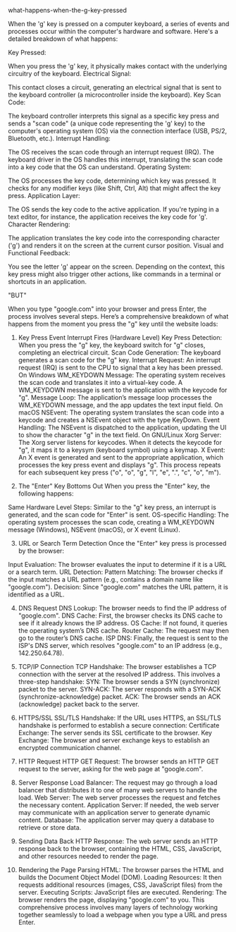 what-happens-when-the-g-key-pressed

When the 'g' key is pressed on a computer keyboard, a series of events and processes occur within the computer's hardware and software. Here's a detailed breakdown of what happens:

Key Pressed:

When you press the 'g' key, it physically makes contact with the underlying circuitry of the keyboard.
Electrical Signal:

This contact closes a circuit, generating an electrical signal that is sent to the keyboard controller (a microcontroller inside the keyboard).
Key Scan Code:

The keyboard controller interprets this signal as a specific key press and sends a "scan code" (a unique code representing the 'g' key) to the computer's operating system (OS) via the connection interface (USB, PS/2, Bluetooth, etc.).
Interrupt Handling:

The OS receives the scan code through an interrupt request (IRQ). The keyboard driver in the OS handles this interrupt, translating the scan code into a key code that the OS can understand.
Operating System:

The OS processes the key code, determining which key was pressed. It checks for any modifier keys (like Shift, Ctrl, Alt) that might affect the key press.
Application Layer:

The OS sends the key code to the active application. If you're typing in a text editor, for instance, the application receives the key code for 'g'.
Character Rendering:

The application translates the key code into the corresponding character ('g') and renders it on the screen at the current cursor position.
Visual and Functional Feedback:

You see the letter 'g' appear on the screen. Depending on the context, this key press might also trigger other actions, like commands in a terminal or shortcuts in an application.

"BUT"

When you type "google.com" into your browser and press Enter, the process involves several steps. Here’s a comprehensive breakdown of what happens from the moment you press the "g" key until the website loads:

1. Key Press Event
Interrupt Fires (Hardware Level)
Key Press Detection: When you press the "g" key, the keyboard switch for "g" closes, completing an electrical circuit.
Scan Code Generation: The keyboard generates a scan code for the "g" key.
Interrupt Request: An interrupt request (IRQ) is sent to the CPU to signal that a key has been pressed.
On Windows
WM_KEYDOWN Message: The operating system receives the scan code and translates it into a virtual-key code. A WM_KEYDOWN message is sent to the application with the keycode for "g".
Message Loop: The application’s message loop processes the WM_KEYDOWN message, and the app updates the text input field.
On macOS
NSEvent: The operating system translates the scan code into a keycode and creates a NSEvent object with the type KeyDown.
Event Handling: The NSEvent is dispatched to the application, updating the UI to show the character "g" in the text field.
On GNU/Linux
Xorg Server: The Xorg server listens for keycodes. When it detects the keycode for "g", it maps it to a keysym (keyboard symbol) using a keymap.
X Event: An X event is generated and sent to the appropriate application, which processes the key press event and displays "g".
This process repeats for each subsequent key press ("o", "o", "g", "l", "e", ".", "c", "o", "m").

2. The "Enter" Key Bottoms Out
When you press the "Enter" key, the following happens:

Same Hardware Level Steps: Similar to the "g" key press, an interrupt is generated, and the scan code for "Enter" is sent.
OS-specific Handling: The operating system processes the scan code, creating a WM_KEYDOWN message (Windows), NSEvent (macOS), or X event (Linux).

3. URL or Search Term Detection
Once the "Enter" key press is processed by the browser:

Input Evaluation: The browser evaluates the input to determine if it is a URL or a search term.
URL Detection:
Pattern Matching: The browser checks if the input matches a URL pattern (e.g., contains a domain name like "google.com").
Decision: Since "google.com" matches the URL pattern, it is identified as a URL.

4. DNS Request
DNS Lookup: The browser needs to find the IP address of "google.com".
DNS Cache: First, the browser checks its DNS cache to see if it already knows the IP address.
OS Cache: If not found, it queries the operating system’s DNS cache.
Router Cache: The request may then go to the router’s DNS cache.
ISP DNS: Finally, the request is sent to the ISP's DNS server, which resolves "google.com" to an IP address (e.g., 142.250.64.78).

5. TCP/IP Connection
TCP Handshake: The browser establishes a TCP connection with the server at the resolved IP address. This involves a three-step handshake:
SYN: The browser sends a SYN (synchronize) packet to the server.
SYN-ACK: The server responds with a SYN-ACK (synchronize-acknowledge) packet.
ACK: The browser sends an ACK (acknowledge) packet back to the server.

6. HTTPS/SSL
SSL/TLS Handshake: If the URL uses HTTPS, an SSL/TLS handshake is performed to establish a secure connection:
Certificate Exchange: The server sends its SSL certificate to the browser.
Key Exchange: The browser and server exchange keys to establish an encrypted communication channel.

7. HTTP Request
HTTP GET Request: The browser sends an HTTP GET request to the server, asking for the web page at "google.com".

8. Server Response
Load Balancer: The request may go through a load balancer that distributes it to one of many web servers to handle the load.
Web Server: The web server processes the request and fetches the necessary content.
Application Server: If needed, the web server may communicate with an application server to generate dynamic content.
Database: The application server may query a database to retrieve or store data.

9. Sending Data Back
HTTP Response: The web server sends an HTTP response back to the browser, containing the HTML, CSS, JavaScript, and other resources needed to render the page.

10. Rendering the Page
Parsing HTML: The browser parses the HTML and builds the Document Object Model (DOM).
Loading Resources: It then requests additional resources (images, CSS, JavaScript files) from the server.
Executing Scripts: JavaScript files are executed.
Rendering: The browser renders the page, displaying "google.com" to you.
This comprehensive process involves many layers of technology working together seamlessly to load a webpage when you type a URL and press Enter.

